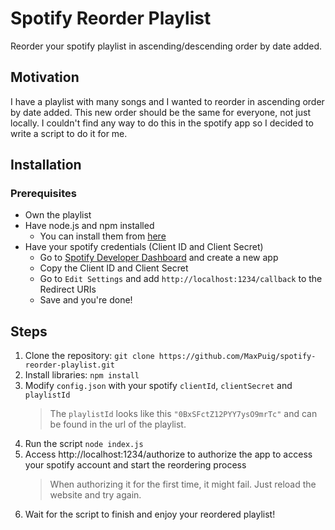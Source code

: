 # Spotify Reorder Playlist
Reorder your spotify playlist in ascending/descending order by date added.

## Motivation
I have a playlist with many songs and I wanted to reorder in ascending order by date added. This new order should be the same for everyone, not just locally. I couldn't find any way to do this in the spotify app so I decided to write a script to do it for me.

## Installation
### Prerequisites
- Own the playlist
- Have node.js and npm installed
  - You can install them from [here](https://nodejs.org/en/download/)
- Have your spotify credentials (Client ID and Client Secret)
  - Go to [Spotify Developer Dashboard](https://developer.spotify.com/dashboard) and create a new app
  - Copy the Client ID and Client Secret
  - Go to `Edit Settings` and add `http://localhost:1234/callback` to the Redirect URIs
  - Save and you're done!

## Steps
1. Clone the repository: `git clone https://github.com/MaxPuig/spotify-reorder-playlist.git`
2. Install libraries: `npm install`
3. Modify `config.json` with your spotify `clientId`, `clientSecret` and `playlistId`
   > The `playlistId` looks like this `"0BxSFctZ12PYY7ysO9mrTc"` and can be found in the url of the playlist.
4. Run the script `node index.js`
5. Access http://localhost:1234/authorize to authorize the app to access your spotify account and start the reordering process
   > When authorizing it for the first time, it might fail. Just reload the website and try again.
6. Wait for the script to finish and enjoy your reordered playlist!